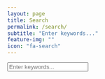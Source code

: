 ```yaml
---
layout: page
title: Search
permalink: /search/
subtitle: "Enter keywords..."
feature-img: ""
icon: "fa-search"
---
```


<!-- Html Elements for Search -->
<div id="search-container">
<input type="text" id="search-input" placeholder="Enter keywords...">
<ul id="results-container"></ul>
</div>

<!-- Script pointing to search-script.js -->
<script src="/search.js" type="text/javascript"></script>
<!-- Configuration -->
<script>
SimpleJekyllSearch({
  searchInput: document.getElementById('search-input'),
  resultsContainer: document.getElementById('results-container'),
  json: '/search3.json'
})
</script>

